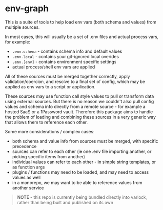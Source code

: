 # env-graph

This is a suite of tools to help load env vars (both schema and values) from multiple sources.

In most cases, this will usually be a set of .env files and actual process vars, for example:
- `.env.schema` - contains schema info and default values
- `.env.local` - contains your git-ignored local overides
- `.env.[env]` - contains environment specific settings
- actual process/shell env vars are applied

All of these sources must be merged together correctly, apply validation/coercion, and resolve to a final set of config, which may be applied as env vars to a script or application.

These sources may use function call style values to pull or transform data using external sources.
But there is no reason we couldn't also pull config values and schema info directly from a remote source - for example a hosted SaaS or a 1Password vault.
Therefore this package aims to handle the problem of loading and combining these sources in a very generic way that allows them to reference each other.

Some more considerations / complex cases:
- both schema and value info from sources must be merged, with specific precedence
- sources can refer to each other (ie one .env file importing another, or picking specific items from another)
- individual values can refer to each other - in simple string templates, or as function args
- plugins / functions may need to be loaded, and may need to access values as well
- in a monorepo, we may want to be able to reference values from another service


> **NOTE** - this repo is currently being bundled directly into varlock, rather than being built and published on its own
